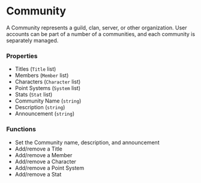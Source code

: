 # Community

A Community represents a guild, clan, server, or other organization. User accounts can be part of a number of a communities, and each community is separately managed.

### Properties
* Titles (`Title` list)
* Members (`Member` list)
* Characters (`Character` list)
* Point Systems (`System` list)
* Stats (`Stat` list)
* Community Name (`string`)
* Description (`string`)
* Announcement (`string`)

### Functions
* Set the Community name, description, and announcement
* Add/remove a Title
* Add/remove a Member
* Add/remove a Character
* Add/remove a Point System
* Add/remove a Stat
